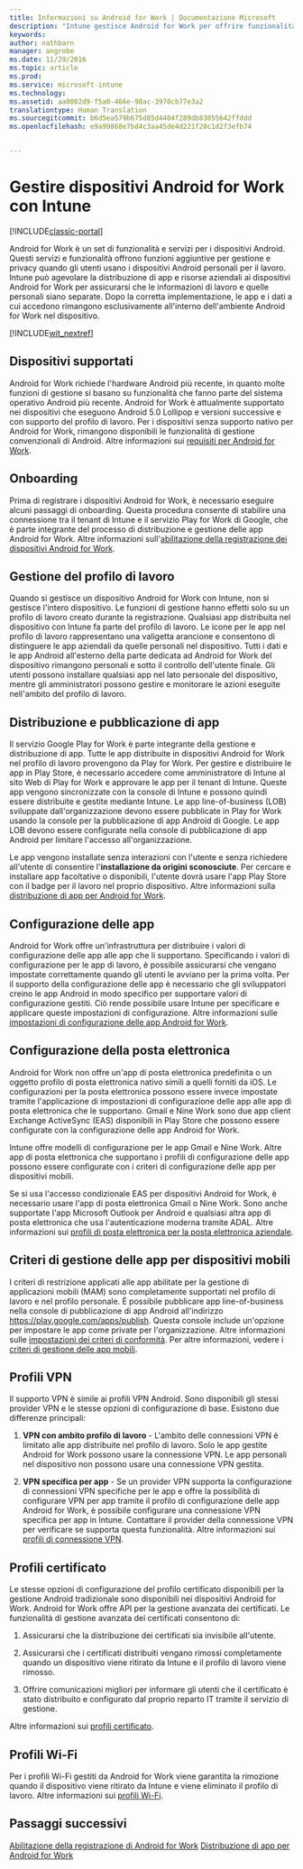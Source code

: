 ```yaml
---
title: Informazioni su Android for Work | Documentazione Microsoft
description: "Intune gestisce Android for Work per offrire funzionalità di gestione aggiuntive e privacy quando gli utenti usano i dispositivi Android personali per il lavoro."
keywords: 
author: nathbarn
manager: angrobe
ms.date: 11/29/2016
ms.topic: article
ms.prod: 
ms.service: microsoft-intune
ms.technology: 
ms.assetid: aa0002d9-f5a0-466e-98ac-3970cb77e3a2
translationtype: Human Translation
ms.sourcegitcommit: b6d5ea579b675d85d4404f289db83055642ffddd
ms.openlocfilehash: e9a99868e7bd4c3aa45de4d221f28c1d2f3efb74


---
```


# <a name="manage-android-for-work-devices-with-intune"></a>Gestire dispositivi Android for Work con Intune

[!INCLUDE[classic-portal](../includes/classic-portal.md)]

Android for Work è un set di funzionalità e servizi per i dispositivi Android. Questi servizi e funzionalità offrono funzioni aggiuntive per gestione e privacy quando gli utenti usano i dispositivi Android personali per il lavoro. Intune può agevolare la distribuzione di app e risorse aziendali ai dispositivi Android for Work per assicurarsi che le informazioni di lavoro e quelle personali siano separate. Dopo la corretta implementazione, le app e i dati a cui accedono rimangono esclusivamente all'interno dell'ambiente Android for Work nel dispositivo.

[!INCLUDE[wit_nextref](../includes/afw_rollout_disclaimer.md)]

## <a name="supported-devices"></a>Dispositivi supportati

Android for Work richiede l'hardware Android più recente, in quanto molte funzioni di gestione si basano su funzionalità che fanno parte del sistema operativo Android più recente. Android for Work è attualmente supportato nei dispositivi che eseguono Android 5.0 Lollipop e versioni successive e con supporto del profilo di lavoro. Per i dispositivi senza supporto nativo per Android for Work, rimangono disponibili le funzionalità di gestione convenzionali di Android. Altre informazioni sui [requisiti per Android for Work](https://support.google.com/work/android/answer/6174145?hl=en&ref_topic=6151012).

## <a name="onboarding"></a>Onboarding

Prima di registrare i dispositivi Android for Work, è necessario eseguire alcuni passaggi di onboarding. Questa procedura consente di stabilire una connessione tra il tenant di Intune e il servizio Play for Work di Google, che è parte integrante del processo di distribuzione e gestione delle app Android for Work. Altre informazioni sull'[abilitazione della registrazione dei dispositivi Android for Work](https://docs.microsoft.com/en-us/intune/deploy-use/set-up-android-for-work).

## <a name="work-profile-management"></a>Gestione del profilo di lavoro

Quando si gestisce un dispositivo Android for Work con Intune, non si gestisce l'intero dispositivo. Le funzioni di gestione hanno effetti solo su un profilo di lavoro creato durante la registrazione. Qualsiasi app distribuita nel dispositivo con Intune fa parte del profilo di lavoro. Le icone per le app nel profilo di lavoro rappresentano una valigetta arancione e consentono di distinguere le app aziendali da quelle personali nel dispositivo. Tutti i dati e le app Android all'esterno della parte dedicata ad Android for Work del dispositivo rimangono personali e sotto il controllo dell'utente finale. Gli utenti possono installare qualsiasi app nel lato personale del dispositivo, mentre gli amministratori possono gestire e monitorare le azioni eseguite nell'ambito del profilo di lavoro.

## <a name="app-publishing-and-distribution"></a>Distribuzione e pubblicazione di app

Il servizio Google Play for Work è parte integrante della gestione e distribuzione di app. Tutte le app distribuite in dispositivi Android for Work nel profilo di lavoro provengono da Play for Work. Per gestire e distribuire le app in Play Store, è necessario accedere come amministratore di Intune al sito Web di Play for Work e approvare le app per il tenant di Intune. Queste app vengono sincronizzate con la console di Intune e possono quindi essere distribuite e gestite mediante Intune. Le app line-of-business (LOB) sviluppate dall'organizzazione devono essere pubblicate in Play for Work usando la console per la pubblicazione di app Android di Google. Le app LOB devono essere configurate nella console di pubblicazione di app Android per limitare l'accesso all'organizzazione.

Le app vengono installate senza interazioni con l'utente e senza richiedere all'utente di consentire l'**installazione da origini sconosciute**. Per cercare e installare app facoltative o disponibili, l'utente dovrà usare l'app Play Store con il badge per il lavoro nel proprio dispositivo. Altre informazioni sulla [distribuzione di app per Android for Work](https://docs.microsoft.com/en-us/intune/deploy-use/android-for-work-apps).

## <a name="app-configuration"></a>Configurazione delle app

Android for Work offre un'infrastruttura per distribuire i valori di configurazione delle app alle app che li supportano. Specificando i valori di configurazione per le app di lavoro, è possibile assicurarsi che vengano impostate correttamente quando gli utenti le avviano per la prima volta. Per il supporto della configurazione delle app è necessario che gli sviluppatori creino le app Android in modo specifico per supportare valori di configurazione gestiti. Ciò rende possibile usare Intune per specificare e applicare queste impostazioni di configurazione. Altre informazioni sulle [impostazioni di configurazione delle app Android for Work](afw-app-configuration-policy.md).

## <a name="email-configuration"></a>Configurazione della posta elettronica

Android for Work non offre un'app di posta elettronica predefinita o un oggetto profilo di posta elettronica nativo simili a quelli forniti da iOS. Le configurazioni per la posta elettronica possono essere invece impostate tramite l'applicazione di impostazioni di configurazione delle app alle app di posta elettronica che le supportano. Gmail e Nine Work sono due app client Exchange ActiveSync (EAS) disponibili in Play Store che possono essere configurate con la configurazione delle app Android for Work.

Intune offre modelli di configurazione per le app Gmail e Nine Work. Altre app di posta elettronica che supportano i profili di configurazione delle app possono essere configurate con i criteri di configurazione delle app per dispositivi mobili.

Se si usa l'accesso condizionale EAS per dispositivi Android for Work, è necessario usare l'app di posta elettronica Gmail o Nine Work. Sono anche supportate l'app Microsoft Outlook per Android e qualsiasi altra app di posta elettronica che usa l'autenticazione moderna tramite ADAL. Altre informazioni sui [profili di posta elettronica per la posta elettronica aziendale](configure-access-to-corporate-email-using-email-profiles-with-microsoft-intune.md).

## <a name="mobile-app-management-policies"></a>Criteri di gestione delle app per dispositivi mobili

I criteri di restrizione applicati alle app abilitate per la gestione di applicazioni mobili (MAM) sono completamente supportati nel profilo di lavoro e nel profilo personale. È possibile pubblicare app line-of-business nella console di pubblicazione di app Android all'indirizzo https://play.google.com/apps/publish. Questa console include un'opzione per impostare le app come private per l'organizzazione. Altre informazioni sulle [impostazioni dei criteri di conformità](afw-compliance-policy-settings-in-microsoft-intune.md). Per altre informazioni, vedere i [criteri di gestione delle app mobili](protect-app-data-using-mobile-app-management-policies-with-microsoft-intune.md).

## <a name="vpn-profiles"></a>Profili VPN

Il supporto VPN è simile ai profili VPN Android. Sono disponibili gli stessi provider VPN e le stesse opzioni di configurazione di base. Esistono due differenze principali:

1.  **VPN con ambito profilo di lavoro** - L'ambito delle connessioni VPN è limitato alle app distribuite nel profilo di lavoro. Solo le app gestite Android for Work possono usare la connessione VPN. Le app personali nel dispositivo non possono usare una connessione VPN gestita.

2.  **VPN specifica per app** - Se un provider VPN supporta la configurazione di connessioni VPN specifiche per le app e offre la possibilità di configurare VPN per app tramite il profilo di configurazione delle app Android for Work, è possibile configurare una connessione VPN specifica per app in Intune. Contattare il provider della connessione VPN per verificare se supporta questa funzionalità. Altre informazioni sui [profili di connessione VPN](vpn-connections-in-microsoft-intune.md).

## <a name="certificate-profiles"></a>Profili certificato

Le stesse opzioni di configurazione del profilo certificato disponibili per la gestione Android tradizionale sono disponibili nei dispositivi Android for Work. Android for Work offre API per la gestione avanzata dei certificati. Le funzionalità di gestione avanzata dei certificati consentono di:

1.  Assicurarsi che la distribuzione dei certificati sia invisibile all'utente.

2.  Assicurarsi che i certificati distribuiti vengano rimossi completamente quando un dispositivo viene ritirato da Intune e il profilo di lavoro viene rimosso.

3.  Offrire comunicazioni migliori per informare gli utenti che il certificato è stato distribuito e configurato dal proprio reparto IT tramite il servizio di gestione.

Altre informazioni sui [profili certificato](secure-resource-access-with-certificate-profiles.md).

## <a name="wi-fi-profiles"></a>Profili Wi-Fi

Per i profili Wi-Fi gestiti da Android for Work viene garantita la rimozione quando il dispositivo viene ritirato da Intune e viene eliminato il profilo di lavoro. Altre informazioni sui [profili Wi-Fi](wi-fi-connections-in-microsoft-intune.md).

## <a name="next-steps"></a>Passaggi successivi
[Abilitazione della registrazione di Android for Work](https://docs.microsoft.com/en-us/intune/deploy-use/set-up-android-for-work)
[Distribuzione di app per Android for Work](https://docs.microsoft.com/en-us/intune/deploy-use/android-for-work-apps)



<!--HONumber=Dec16_HO2-->


